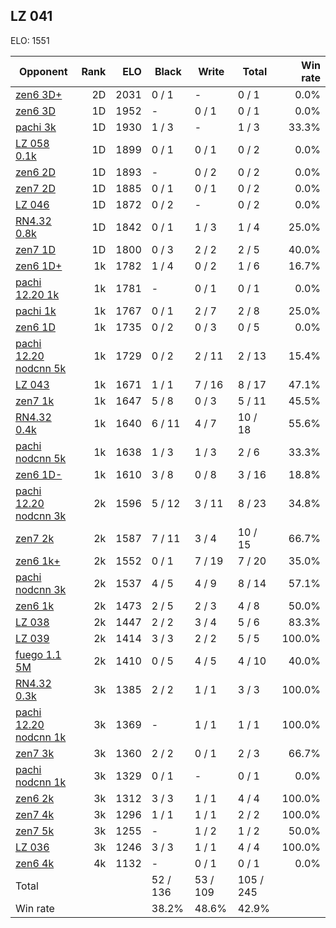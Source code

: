 ## LZ 041 ##

ELO: 1551

Opponent | Rank | ELO | Black | Write | Total | Win rate
---------|-----:|----:|-------|-------|-------|-------:
[zen6 3D+](zen6%203D+.md) | 2D | 2031 | 0 / 1 | - | 0 / 1 | 0.0%
[zen6 3D](zen6%203D.md) | 1D | 1952 | - | 0 / 1 | 0 / 1 | 0.0%
[pachi 3k](pachi%203k.md) | 1D | 1930 | 1 / 3 | - | 1 / 3 | 33.3%
[LZ 058 0.1k](LZ%20058%200.1k.md) | 1D | 1899 | 0 / 1 | 0 / 1 | 0 / 2 | 0.0%
[zen6 2D](zen6%202D.md) | 1D | 1893 | - | 0 / 2 | 0 / 2 | 0.0%
[zen7 2D](zen7%202D.md) | 1D | 1885 | 0 / 1 | 0 / 1 | 0 / 2 | 0.0%
[LZ 046](LZ%20046.md) | 1D | 1872 | 0 / 2 | - | 0 / 2 | 0.0%
[RN4.32 0.8k](RN4.32%200.8k.md) | 1D | 1842 | 0 / 1 | 1 / 3 | 1 / 4 | 25.0%
[zen7 1D](zen7%201D.md) | 1D | 1800 | 0 / 3 | 2 / 2 | 2 / 5 | 40.0%
[zen6 1D+](zen6%201D+.md) | 1k | 1782 | 1 / 4 | 0 / 2 | 1 / 6 | 16.7%
[pachi 12.20 1k](pachi%2012.20%201k.md) | 1k | 1781 | - | 0 / 1 | 0 / 1 | 0.0%
[pachi 1k](pachi%201k.md) | 1k | 1767 | 0 / 1 | 2 / 7 | 2 / 8 | 25.0%
[zen6 1D](zen6%201D.md) | 1k | 1735 | 0 / 2 | 0 / 3 | 0 / 5 | 0.0%
[pachi 12.20 nodcnn 5k](pachi%2012.20%20nodcnn%205k.md) | 1k | 1729 | 0 / 2 | 2 / 11 | 2 / 13 | 15.4%
[LZ 043](LZ%20043.md) | 1k | 1671 | 1 / 1 | 7 / 16 | 8 / 17 | 47.1%
[zen7 1k](zen7%201k.md) | 1k | 1647 | 5 / 8 | 0 / 3 | 5 / 11 | 45.5%
[RN4.32 0.4k](RN4.32%200.4k.md) | 1k | 1640 | 6 / 11 | 4 / 7 | 10 / 18 | 55.6%
[pachi nodcnn 5k](pachi%20nodcnn%205k.md) | 1k | 1638 | 1 / 3 | 1 / 3 | 2 / 6 | 33.3%
[zen6 1D-](zen6%201D-.md) | 1k | 1610 | 3 / 8 | 0 / 8 | 3 / 16 | 18.8%
[pachi 12.20 nodcnn 3k](pachi%2012.20%20nodcnn%203k.md) | 2k | 1596 | 5 / 12 | 3 / 11 | 8 / 23 | 34.8%
[zen7 2k](zen7%202k.md) | 2k | 1587 | 7 / 11 | 3 / 4 | 10 / 15 | 66.7%
[zen6 1k+](zen6%201k+.md) | 2k | 1552 | 0 / 1 | 7 / 19 | 7 / 20 | 35.0%
[pachi nodcnn 3k](pachi%20nodcnn%203k.md) | 2k | 1537 | 4 / 5 | 4 / 9 | 8 / 14 | 57.1%
[zen6 1k](zen6%201k.md) | 2k | 1473 | 2 / 5 | 2 / 3 | 4 / 8 | 50.0%
[LZ 038](LZ%20038.md) | 2k | 1447 | 2 / 2 | 3 / 4 | 5 / 6 | 83.3%
[LZ 039](LZ%20039.md) | 2k | 1414 | 3 / 3 | 2 / 2 | 5 / 5 | 100.0%
[fuego 1.1 5M](fuego%201.1%205M.md) | 2k | 1410 | 0 / 5 | 4 / 5 | 4 / 10 | 40.0%
[RN4.32 0.3k](RN4.32%200.3k.md) | 3k | 1385 | 2 / 2 | 1 / 1 | 3 / 3 | 100.0%
[pachi 12.20 nodcnn 1k](pachi%2012.20%20nodcnn%201k.md) | 3k | 1369 | - | 1 / 1 | 1 / 1 | 100.0%
[zen7 3k](zen7%203k.md) | 3k | 1360 | 2 / 2 | 0 / 1 | 2 / 3 | 66.7%
[pachi nodcnn 1k](pachi%20nodcnn%201k.md) | 3k | 1329 | 0 / 1 | - | 0 / 1 | 0.0%
[zen6 2k](zen6%202k.md) | 3k | 1312 | 3 / 3 | 1 / 1 | 4 / 4 | 100.0%
[zen7 4k](zen7%204k.md) | 3k | 1296 | 1 / 1 | 1 / 1 | 2 / 2 | 100.0%
[zen7 5k](zen7%205k.md) | 3k | 1255 | - | 1 / 2 | 1 / 2 | 50.0%
[LZ 036](LZ%20036.md) | 3k | 1246 | 3 / 3 | 1 / 1 | 4 / 4 | 100.0%
[zen6 4k](zen6%204k.md) | 4k | 1132 | - | 0 / 1 | 0 / 1 | 0.0%
Total | | | 52 / 136 | 53 / 109 | 105 / 245 | 
Win rate| | | 38.2% | 48.6% | 42.9% | 
